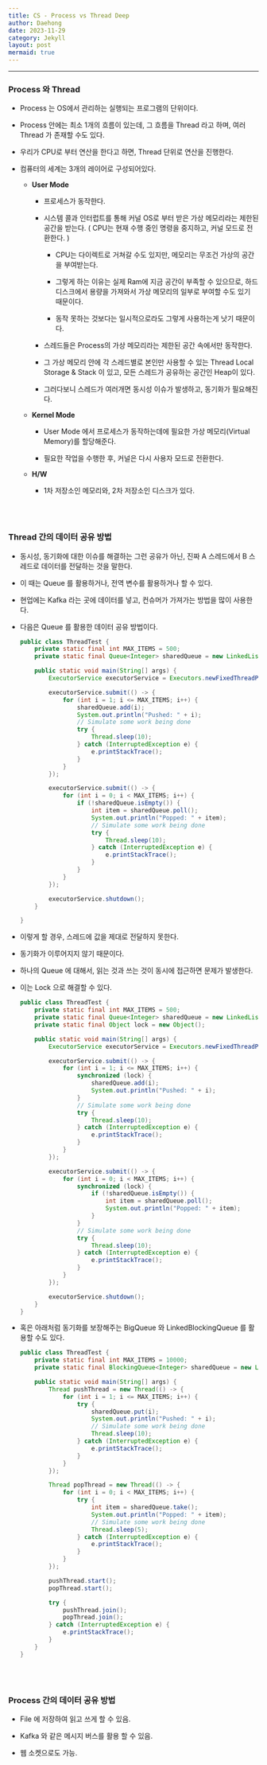 ```yaml
---
title: CS - Process vs Thread Deep
author: Daehong
date: 2023-11-29
category: Jekyll
layout: post
mermaid: true
---
```


<hr>

### Process 와 Thread

 - Process 는 OS에서 관리하는 실행되는 프로그램의 단위이다.
 
 - Process 안에는 최소 1개의 흐름이 있는데, 그 흐름을 Thread 라고 하며, 여러 Thread 가 존재할 수도 있다.
 
 - 우리가 CPU로 부터 연산을 한다고 하면, Thread 단위로 연산을 진행한다.
 
 - 컴퓨터의 세계는 3개의 레이어로 구성되어있다.
 
	- **User Mode**
	
		- 프로세스가 동작한다.
		
		- 시스템 콜과 인터럽트를 통해 커널 OS로 부터 받은 가상 메모리라는 제한된 공간을 받는다. ( CPU는 현재 수행 중인 명령을 중지하고, 커널 모드로 전환한다. )
		
			- CPU는 다이렉트로 거쳐갈 수도 있지만, 메모리는 무조건 가상의 공간을 부여받는다.
			
			- 그렇게 하는 이유는 실제 Ram에 지금 공간이 부족할 수 있으므로, 하드디스크에서 용량을 가져와서 가상 메모리의 일부로 부여할 수도 있기 때문이다.
			
			- 동작 못하는 것보다는 일시적으로라도 그렇게 사용하는게 낫기 때문이다.
		
		- 스레드들은 Process의 가상 메모리라는 제한된 공간 속에서만 동작한다.
		
		- 그 가상 메모리 안에 각 스레드별로 본인만 사용할 수 있는 Thread Local Storage & Stack 이 있고, 모든 스레드가 공유하는 공간인 Heap이 있다.
		
		- 그러다보니 스레드가 여러개면 동시성 이슈가 발생하고, 동기화가 필요해진다.
	
	- **Kernel Mode**
	
		- User Mode 에서 프로세스가 동작하는데에 필요한 가상 메모리(Virtual Memory)를 할당해준다.
		
		- 필요한 작업을 수행한 후, 커널은 다시 사용자 모드로 전환한다.
	
	- **H/W**

		- 1차 저장소인 메모리와, 2차 저장소인 디스크가 있다.
		
<br>
<br>

### Thread 간의 데이터 공유 방법

 - 동시성, 동기화에 대한 이슈를 해결하는 그런 공유가 아닌, 진짜 A 스레드에서 B 스레드로 데이터를 전달하는 것을 말한다.
 
 - 이 때는 Queue 를 활용하거나, 전역 변수를 활용하거나 할 수 있다.
 
 - 현업에는 Kafka 라는 곳에 데이터를 넣고, 컨슈머가 가져가는 방법을 많이 사용한다.
 
 - 다음은 Queue 를 활용한 데이터 공유 방법이다.
 
	```java
	public class ThreadTest {
		private static final int MAX_ITEMS = 500;
		private static final Queue<Integer> sharedQueue = new LinkedList<>();

		public static void main(String[] args) {
			ExecutorService executorService = Executors.newFixedThreadPool(2);

			executorService.submit(() -> {
				for (int i = 1; i <= MAX_ITEMS; i++) {
					sharedQueue.add(i);
					System.out.println("Pushed: " + i);
					// Simulate some work being done
					try {
						Thread.sleep(10);
					} catch (InterruptedException e) {
						e.printStackTrace();
					}
				}
			});

			executorService.submit(() -> {
				for (int i = 0; i < MAX_ITEMS; i++) {
					if (!sharedQueue.isEmpty()) {
						int item = sharedQueue.poll();
						System.out.println("Popped: " + item);
						// Simulate some work being done
						try {
							Thread.sleep(10);
						} catch (InterruptedException e) {
							e.printStackTrace();
						}
					}
				}
			});

			executorService.shutdown();
		}

	}
	```
	
- 이렇게 할 경우, 스레드에 값을 제대로 전달하지 못한다.

- 동기화가 이루어지지 않기 때문이다.

- 하나의 Queue 에 대해서, 읽는 것과 쓰는 것이 동시에 접근하면 문제가 발생한다.

- 이는 Lock 으로 해결할 수 있다.
		
	```java
	public class ThreadTest {
		private static final int MAX_ITEMS = 500;
		private static final Queue<Integer> sharedQueue = new LinkedList<>();
		private static final Object lock = new Object();

		public static void main(String[] args) {
			ExecutorService executorService = Executors.newFixedThreadPool(2);

			executorService.submit(() -> {
				for (int i = 1; i <= MAX_ITEMS; i++) {
					synchronized (lock) {
						sharedQueue.add(i);
						System.out.println("Pushed: " + i);
					}
					// Simulate some work being done
					try {
						Thread.sleep(10);
					} catch (InterruptedException e) {
						e.printStackTrace();
					}
				}
			});

			executorService.submit(() -> {
				for (int i = 0; i < MAX_ITEMS; i++) {
					synchronized (lock) {
						if (!sharedQueue.isEmpty()) {
							int item = sharedQueue.poll();
							System.out.println("Popped: " + item);
						}
					}
					// Simulate some work being done
					try {
						Thread.sleep(10);
					} catch (InterruptedException e) {
						e.printStackTrace();
					}
				}
			});

			executorService.shutdown();
		}
	}
	```
	
- 혹은 아래처럼 동기화를 보장해주는 BigQueue 와 LinkedBlockingQueue 를 활용할 수도 있다.
		
	```java
	public class ThreadTest {
		private static final int MAX_ITEMS = 10000;
		private static final BlockingQueue<Integer> sharedQueue = new LinkedBlockingQueue<>();

		public static void main(String[] args) {
			Thread pushThread = new Thread(() -> {
				for (int i = 1; i <= MAX_ITEMS; i++) {
					try {
						sharedQueue.put(i);
						System.out.println("Pushed: " + i);
						// Simulate some work being done
						Thread.sleep(10);
					} catch (InterruptedException e) {
						e.printStackTrace();
					}
				}
			});

			Thread popThread = new Thread(() -> {
				for (int i = 0; i < MAX_ITEMS; i++) {
					try {
						int item = sharedQueue.take();
						System.out.println("Popped: " + item);
						// Simulate some work being done
						Thread.sleep(5);
					} catch (InterruptedException e) {
						e.printStackTrace();
					}
				}
			});

			pushThread.start();
			popThread.start();

			try {
				pushThread.join();
				popThread.join();
			} catch (InterruptedException e) {
				e.printStackTrace();
			}
		}
	}
	```

<br>
<br>

### Process 간의 데이터 공유 방법

 - File 에 저장하여 읽고 쓰게 할 수 있음.
 
 - Kafka 와 같은 메시지 버스를 활용 할 수 있음.
 
 - 웹 소켓으로도 가능.

<br>
<br>
<br>
<br>
<br>